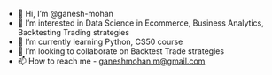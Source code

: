 - 👋 Hi, I’m @ganesh-mohan
- 👀 I’m interested in Data Science in Ecommerce, Business Analytics, Backtesting Trading strategies
- 🌱 I’m currently learning Python, CS50 course
- 💞️ I’m looking to collaborate on Backtest Trade strategies
- 📫 How to reach me - ganeshmohan.m@gmail.com

<!---
ganesh-mohan/ganesh-mohan is a ✨ special ✨ repository because its `README.md` (this file) appears on your GitHub profile.
You can click the Preview link to take a look at your changes.
--->
